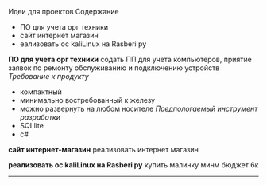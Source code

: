 Идеи для проектов
 Содержание
 - ПО для учета орг техники
 - сайт интернет магазин
 - еализовать ос kaliLinux на Rasberi py

**ПО для учета орг техники**
 содать ПП для учета компьютеров, приятие заявок по ремонту обслуживанию и подключению устройств
 _Требование к продукту_
  - компактный
  - минимально востребованный к железу
  - можно развернуть на любом носителе
 _Предпологаемый инструмент разработки_
  - SQLlite
  - c#
  
  
**сайт интернет-магазин**
реализовать интернет магазин 

**реализовать ос kaliLinux на Rasberi py**
купить малинку минм бюджет 6к

****
